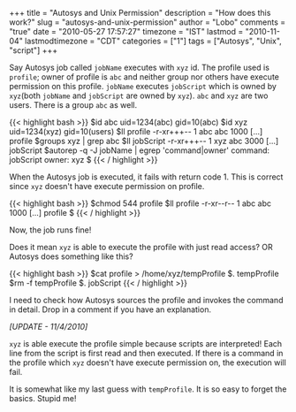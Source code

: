 +++
title = "Autosys and Unix Permission"
description = "How does this work?"
slug = "autosys-and-unix-permission"
author = "Lobo"
comments = "true"
date = "2010-05-27 17:57:27"
timezone = "IST"
lastmod = "2010-11-04"
lastmodtimezone = "CDT"
categories = ["1"]
tags = ["Autosys", "Unix", "script"]
+++

Say Autosys job called `jobName` executes with `xyz` id. The profile used is `profile`; owner of profile is `abc` and neither group nor others have execute permission on this profile. `jobName` executes `jobScript` which is owned by `xyz`(both `jobName` and `jobScript` are owned by `xyz`). `abc` and `xyz` are two users. There is a group `abc` as well.

{{< highlight bash >}}
$id abc
uid=1234(abc) gid=10(abc)
$id xyz
uid=1234(xyz) gid=10(users)
$ll profile
-r-xr+++-- 1 abc abc 1000 [...] profile
$groups xyz | grep abc
$ll jobScript
-r-xr+++-- 1 xyz abc 3000 [...] jobScript
$autorep -q -J jobName | egrep 'command|owner'
command: jobScript
owner: xyz
$
{{< / highlight >}}

When the Autosys job is executed, it fails with return code 1. This is correct since `xyz` doesn't have execute permission on profile.

{{< highlight bash >}}
$chmod 544 profile
$ll profile
-r-xr--r-- 1 abc abc 1000 [...] profile
$
{{< / highlight >}}

Now, the job runs fine!

Does it mean `xyz` is able to execute the profile with just read access? OR Autosys does something like this?

{{< highlight bash >}}
$cat profile > /home/xyz/tempProfile
$. tempProfile
$rm -f tempProfile
$. jobScript
{{< / highlight >}}

I need to check how Autosys sources the profile and invokes the command in detail. Drop in a comment if you have an explanation.

*[UPDATE - 11/4/2010]*

`xyz` is able execute the profile simple because scripts are interpreted! Each line from the script is first read and then executed. If there is a command in the profile which `xyz` doesn't have execute permission on, the execution will fail.

It is somewhat like my last guess with `tempProfile`. It is so easy to forget the basics. Stupid me!
